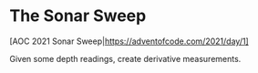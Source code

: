 # The Sonar Sweep 

[AOC 2021 Sonar Sweep|https://adventofcode.com/2021/day/1]

Given some depth readings, create derivative measurements.
